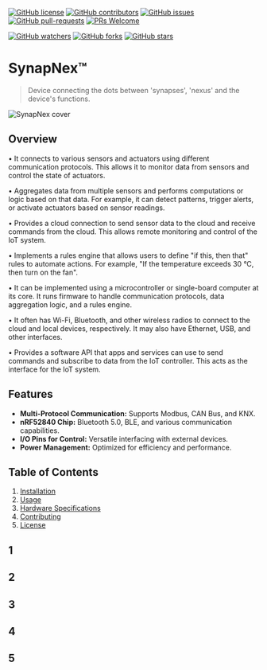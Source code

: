 [![GitHub license](https://img.shields.io/github/license/tinegachris/SynapNex-IoT-Controller.svg)](https://github.com/tinegachris/SynapNex-IoT-Controller/blob/main/LICENSE)
[![GitHub contributors](https://img.shields.io/github/contributors/tinegachris/SynapNex-IoT-Controller.svg)](https://github.com/tinegachris/SynapNex-IoT-Controller/graphs/contributors)
[![GitHub issues](https://img.shields.io/github/issues/tinegachris/SynapNex-IoT-Controller.svg)](https://github.com/tinegachris/SynapNex-IoT-Controller/issues)
[![GitHub pull-requests](https://img.shields.io/github/issues-pr/tinegachris/SynapNex-IoT-Controller.svg)](https://github.com/tinegachris/SynapNex-IoT-Controller/pulls)
[![PRs Welcome](https://img.shields.io/badge/PRs-welcome-brightgreen.svg?style=flat-square)](http://makeapullrequest.com)

[![GitHub watchers](https://img.shields.io/github/watchers/tinegachris/SynapNex-IoT-Controller.svg?style=social&label=Watch)](https://github.com/Jtinegachris/SynapNex-IoT-Controller/watchers)
[![GitHub forks](https://img.shields.io/github/forks/tinegachris/SynapNex-IoT-Controller.svg?style=social&label=Fork)](https://github.com/tinegachris/SynapNex-IoT-Controller/network/members)
[![GitHub stars](https://img.shields.io/github/stars/tinegachris/SynapNex-IoT-Controller.svg?style=social&label=Sta)](https://github.com/tinegachris/SynapNex-IoT-Controller/stargazers)

# SynapNex™

>Device connecting the dots between 'synapses', 'nexus' and the device's functions.

![SynapNex cover](https://github.com/tinegachris/SynapNex-IoT-Controller/assets/72353423/ba9811f2-902a-4f77-8a2d-db21926e63ed)

## Overview

• It connects to various sensors and actuators using different communication protocols. This allows it to monitor data from sensors and control the state of actuators.

• Aggregates data from multiple sensors and performs computations or logic based on that data. For example, it can detect patterns, trigger alerts, or activate actuators based on sensor readings.

• Provides a cloud connection to send sensor data to the cloud and receive commands from the cloud. This allows remote monitoring and control of the IoT system.

• Implements a rules engine that allows users to define "if this, then that" rules to automate actions. For example, "If the temperature exceeds 30 °C, then turn on the fan".

• It can be implemented using a microcontroller or single-board computer at its core. It runs firmware to handle communication protocols, data aggregation logic, and a rules engine.

• It often has Wi-Fi, Bluetooth, and other wireless radios to connect to the cloud and local devices, respectively. It may also have Ethernet, USB, and other interfaces.

• Provides a software API that apps and services can use to send commands and subscribe to data from the IoT controller. This acts as the interface for the IoT system.

## Features

- **Multi-Protocol Communication:** Supports Modbus, CAN Bus, and KNX.
- **nRF52840 Chip:** Bluetooth 5.0, BLE, and various communication capabilities.
- **I/O Pins for Control:** Versatile interfacing with external devices.
- **Power Management:** Optimized for efficiency and performance.

## Table of Contents

1. [Installation](#installation)
2. [Usage](#usage)
3. [Hardware Specifications](#hardware-specifications)
4. [Contributing](#contributing)
5. [License](#license)

## 1

## 2

## 3

## 4

## 5